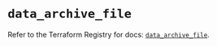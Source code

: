 # `data_archive_file`

Refer to the Terraform Registry for docs: [`data_archive_file`](https://registry.terraform.io/providers/hashicorp/archive/2.5.0/docs/data-sources/file).

